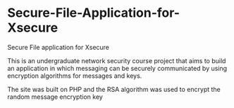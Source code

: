 # Secure-File-Application-for-Xsecure
Secure File application for Xsecure

This is an undergraduate network security course project that aims to build an application in which messaging can be securely communicated by using encryption algorithms for messages and keys.

The site was built on PHP and the RSA algorithm was used to encrypt the random message encryption key
